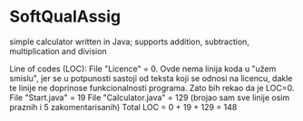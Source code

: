 # SoftQualAssig
simple calculator written in Java; supports addition, subtraction, multiplication and division

Line of codes (LOC):
File "Licence" = 0. Ovde nema linija koda u "užem smislu", jer se u potpunosti sastoji od teksta koji se odnosi na licencu, dakle te linije ne doprinose funkcionalnosti programa. Zato bih rekao da je LOC=0.
File "Start.java" = 19
File "Calculator.java" = 129 (brojao sam sve linije osim praznih i 5 zakomentarisanih)
Total LOC = 0 + 19 + 129 = 148


